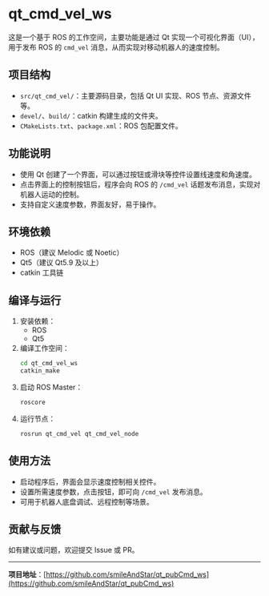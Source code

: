 # qt_cmd_vel_ws

这是一个基于 ROS 的工作空间，主要功能是通过 Qt 实现一个可视化界面（UI），用于发布 ROS 的 `cmd_vel` 消息，从而实现对移动机器人的速度控制。

## 项目结构

- `src/qt_cmd_vel/`：主要源码目录，包括 Qt UI 实现、ROS 节点、资源文件等。
- `devel/`、`build/`：catkin 构建生成的文件夹。
- `CMakeLists.txt`、`package.xml`：ROS 包配置文件。

## 功能说明

- 使用 Qt 创建了一个界面，可以通过按钮或滑块等控件设置线速度和角速度。
- 点击界面上的控制按钮后，程序会向 ROS 的 `/cmd_vel` 话题发布消息，实现对机器人运动的控制。
- 支持自定义速度参数，界面友好，易于操作。

## 环境依赖

- ROS（建议 Melodic 或 Noetic）
- Qt5（建议 Qt5.9 及以上）
- catkin 工具链

## 编译与运行

1. 安装依赖：
   - ROS
   - Qt5
2. 编译工作空间：
   ```bash
   cd qt_cmd_vel_ws
   catkin_make
   ```
3. 启动 ROS Master：
   ```bash
   roscore
   ```
4. 运行节点：
   ```bash
   rosrun qt_cmd_vel qt_cmd_vel_node
   ```

## 使用方法

- 启动程序后，界面会显示速度控制相关控件。
- 设置所需速度参数，点击按钮，即可向 `/cmd_vel` 发布消息。
- 可用于机器人底盘调试、远程控制等场景。

## 贡献与反馈

如有建议或问题，欢迎提交 Issue 或 PR。

---

**项目地址**：[https://github.com/smileAndStar/qt_pubCmd_ws](https://github.com/smileAndStar/qt_pubCmd_ws)
